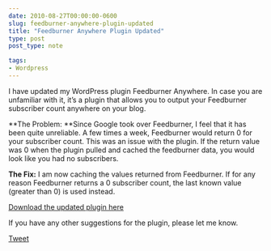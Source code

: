 ```yaml
---
date: 2010-08-27T00:00:00-0600
slug: feedburner-anywhere-plugin-updated
title: "Feedburner Anywhere Plugin Updated"
type: post
post_type: note

tags:
- Wordpress
---
```

I have updated my WordPress plugin Feedburner Anywhere. In case you are unfamiliar with it, it’s a plugin that allows you to output your Feedburner subscriber count anywhere on your blog.


\*\*The Problem: \*\*Since Google took over Feedburner, I feel that it has been quite unreliable. A few times a week, Feedburner would return 0 for your subscriber count. This was an issue with the plugin. If the return value was 0 when the plugin pulled and cached the feedburner data, you would look like you had no subscribers.


**The Fix:** I am now caching the values returned from Feedburner. If for any reason Feedburner returns a 0 subscriber count, the last known value (greater than 0) is used instead.


[Download the updated plugin here](http://wordpress.org/extend/plugins/feedburner-anywhere/)


If you have any other suggestions for the plugin, please let me know.



[Tweet](http://twitter.com/share)


